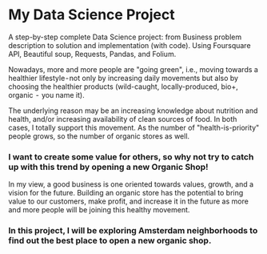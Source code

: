 # My Data Science Project

A step-by-step complete Data Science project: from Business problem description to solution and implementation (with code). Using Foursquare API, Beautiful soup, Requests, Pandas, and Folium.

Nowadays, more and more people are "going green", i.e., moving towards a healthier lifestyle - not only by increasing daily movements but also by choosing the healthier products (wild-caught, locally-produced, bio+, organic  -  you name it).

The underlying reason may be an increasing knowledge about nutrition and health, and/or increasing availability of clean sources of food. In both cases, I totally support this movement. As the number of "health-is-priority" people grows, so the number of organic stores as well. 

### I want to create some value for others, so why not try to catch up with this trend by opening a new Organic Shop!

In my view, a good business is one oriented towards values, growth, and a vision for the future. Building an organic store has the potential to bring value to our customers, make profit, and increase it in the future as more and more people will be joining this healthy movement.

### In this project, I will be exploring Amsterdam neighborhoods to find out the best place to open a new organic shop.
